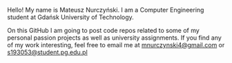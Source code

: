 Hello! My name is Mateusz Nurczyński. I am a Computer Engineering student at Gdańsk University of Technology.

On this GitHub I am going to post code repos related to some of my personal passion projects as well as university assignments.
If you find any of my work interesting, feel free to email me at mnurczynski4@gmail.com or s193053@student.pg.edu.pl
